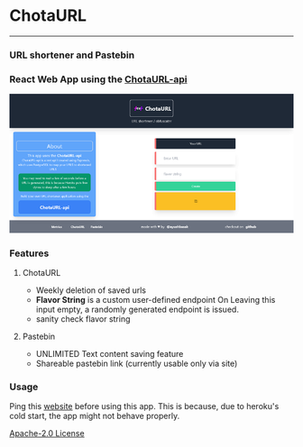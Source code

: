 # ChotaURL 
***
### URL shortener and Pastebin
### React Web App using the [ChotaURL-api](https://github.com/ayushbasak/chotaurl-api)

![ss1](extras/ss-large.png)
<!-- ![ss2](extras/ss-small.png) -->

### Features
 1. ChotaURL
    * Weekly  deletion of saved urls
    * **Flavor String** is a custom user-defined endpoint
      On Leaving this input empty, a randomly generated endpoint is issued.
    * sanity check flavor string

2. Pastebin
    * UNLIMITED Text content saving feature
    * Shareable pastebin link (currently usable only via   site)
### Usage
Ping this [website](https://ctlnk.herokuapp.com) before using this app.
This is because, due to heroku's cold start, the app might not behave properly.

[ Apache-2.0 License ](LICENSE)
